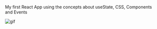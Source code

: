 My first React App using the concepts about useState, CSS, Components and Events

![gif](https://user-images.githubusercontent.com/84854141/159177358-63b12556-4ce2-4822-a608-725f9cc4d42b.gif)
